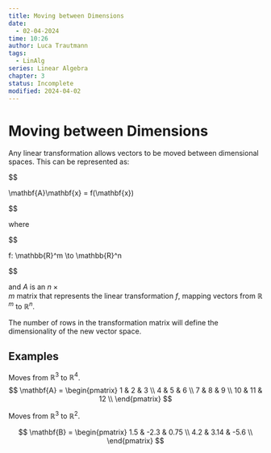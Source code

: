 ```yaml
---
title: Moving between Dimensions
date:
  - 02-04-2024
time: 10:26
author: Luca Trautmann
tags:
  - LinAlg
series: Linear Algebra
chapter: 3
status: Incomplete
modified: 2024-04-02
---
```

# Moving between Dimensions
Any linear transformation allows vectors to be moved between dimensional spaces. This can be represented as:

$$

\mathbf{A}\mathbf{x} = f(\mathbf{x})

$$

where

$$

f: \mathbb{R}^m \to \mathbb{R}^n

$$

and $A$ is an $n \times m$ matrix that represents the linear transformation $f$, mapping vectors from $\mathbb{R}^m$ to $\mathbb{R}^n$.

The number of rows in the transformation matrix will define the dimensionality of the new vector space. 

## Examples
Moves from $\mathbb{R}^3$ to $\mathbb{R}^4$.
$$
\mathbf{A} = \begin{pmatrix}
1 & 2 & 3 \\
4 & 5 & 6 \\
7 & 8 & 9 \\
10 & 11 & 12 \\
\end{pmatrix}
$$

Moves from $\mathbb{R}^3$ to $\mathbb{R}^2$.

$$
\mathbf{B} = \begin{pmatrix}
1.5 & -2.3 & 0.75 \\
4.2 & 3.14 & -5.6 \\
\end{pmatrix}
$$











